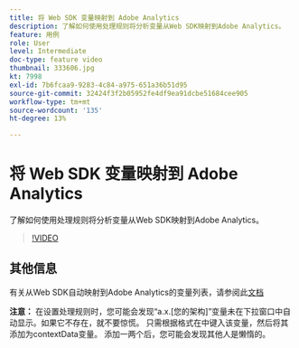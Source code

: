 ```yaml
---
title: 将 Web SDK 变量映射到 Adobe Analytics
description: 了解如何使用处理规则将分析变量从Web SDK映射到Adobe Analytics。
feature: 用例
role: User
level: Intermediate
doc-type: feature video
thumbnail: 333606.jpg
kt: 7998
exl-id: 7b6fcaa9-9283-4c84-a975-651a36b51d95
source-git-commit: 32424f3f2b05952fe4df9ea91dcbe51684cee905
workflow-type: tm+mt
source-wordcount: '135'
ht-degree: 13%

---
```


# 将 Web SDK 变量映射到 Adobe Analytics

了解如何使用处理规则将分析变量从Web SDK映射到Adobe Analytics。

>[!VIDEO](https://video.tv.adobe.com/v/333606/?quality=12&learn=on)

## 其他信息

有关从Web SDK自动映射到Adobe Analytics的变量列表，请参阅此[文档](https://experienceleague.adobe.com/docs/experience-platform/edge/data-collection/adobe-analytics/automatically-mapped-vars.html)

**注意：** 在设置处理规则时，您可能会发现“a.x.[您的架构]”变量未在下拉窗口中自动显示。如果它不存在，就不要惊慌。 只需根据格式在中键入该变量，然后将其添加为contextData变量。 添加一两个后，您可能会发现其他人是懒惰的。
